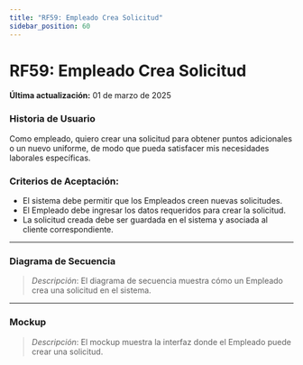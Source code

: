 ```yaml
---
title: "RF59: Empleado Crea Solicitud"  
sidebar_position: 60
---
```


# RF59: Empleado Crea Solicitud

**Última actualización:** 01 de marzo de 2025

### Historia de Usuario

Como empleado, quiero crear una solicitud para obtener puntos adicionales o un nuevo uniforme, de modo que pueda satisfacer mis necesidades laborales específicas.

### Criterios de Aceptación:

- El sistema debe permitir que los Empleados creen nuevas solicitudes.
- El Empleado debe ingresar los datos requeridos para crear la solicitud.
- La solicitud creada debe ser guardada en el sistema y asociada al cliente correspondiente.

---

### Diagrama de Secuencia

> *Descripción*: El diagrama de secuencia muestra cómo un Empleado crea una solicitud en el sistema.

---

### Mockup

> *Descripción*: El mockup muestra la interfaz donde el Empleado puede crear una solicitud.
